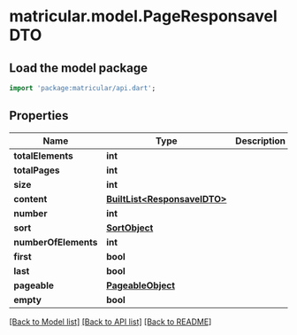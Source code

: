 # matricular.model.PageResponsavelDTO

## Load the model package
```dart
import 'package:matricular/api.dart';
```

## Properties
Name | Type | Description | Notes
------------ | ------------- | ------------- | -------------
**totalElements** | **int** |  | [optional] 
**totalPages** | **int** |  | [optional] 
**size** | **int** |  | [optional] 
**content** | [**BuiltList&lt;ResponsavelDTO&gt;**](ResponsavelDTO.md) |  | [optional] 
**number** | **int** |  | [optional] 
**sort** | [**SortObject**](SortObject.md) |  | [optional] 
**numberOfElements** | **int** |  | [optional] 
**first** | **bool** |  | [optional] 
**last** | **bool** |  | [optional] 
**pageable** | [**PageableObject**](PageableObject.md) |  | [optional] 
**empty** | **bool** |  | [optional] 

[[Back to Model list]](../README.md#documentation-for-models) [[Back to API list]](../README.md#documentation-for-api-endpoints) [[Back to README]](../README.md)



